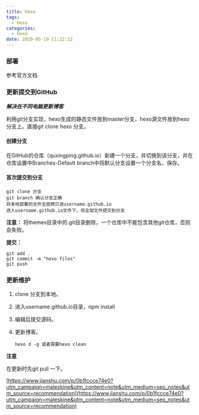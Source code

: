 ```yaml
---
title: hexo
tags:
  - hexo
categories:
  - hexo
date: 2020-05-19 11:22:12
---
```


### 部署

参考官方文档

### 更新提交到GitHub

***解决在不同电脑更新博客***

利用git分支实现，hexo生成的静态文件放到master分支，hexo源文件放到hexo分支上。直接git clone hexo 分支。

#### 创建分支

在GitHub的仓库（quxingping.github.io）新建一个分支，并切换到该分支，并在仓库设置中Branches-Default branch中将默认分支设置一个分支名，保存。

#### 首次提交到分支

```shell
git clone 分支
git branch 确认分支正确
将本地部署的文件全部拷贝进username.github.io
进入username.github.io文件下，将全部文件提交到分支
```

**注意：**
将themes目录中的.git目录删除，一个仓库中不能包含其他git仓库，否则会失败。

**提交：**

```shell
git add .
git commit -m "hexo files"
git push
```

### 更新维护

1. clone 分支到本地。

2. 进入username.github.io目录，npm install 

3. 编辑后提交源码。

4. 更新博客。

   ```shell
   hexo d -g 或者需要hexo clean
   ```


**注意**

在更新时先git pull 一下。

[https://www.jianshu.com/p/0b1fccce74e0?utm_campaign=maleskine&utm_content=note&utm_medium=seo_notes&utm_source=recommendation](https://www.jianshu.com/p/0b1fccce74e0?utm_campaign=maleskine&utm_content=note&utm_medium=seo_notes&utm_source=recommendation)